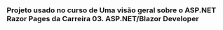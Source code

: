 ### Projeto usado no curso de Uma visão geral sobre o ASP.NET Razor Pages da Carreira 03. ASP.NET/Blazor Developer